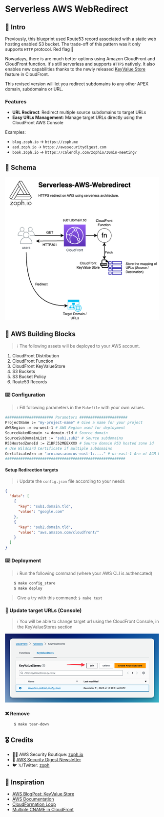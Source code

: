# Serverless AWS WebRedirect

## 📣 Intro

Previously, this blueprint used Route53 record associated with a static web hosting enabled S3 bucket. The trade-off of this pattern was it only supports `HTTP` protocol. Red flag 🚩

Nowadays, there is are much better options using Amazon CloudFront and CloudFront function. It's still serverless and supports `HTTPS` natively. It also enables new capabilities thanks to the newly released [KeyValue Store](https://docs.aws.amazon.com/AmazonCloudFront/latest/DeveloperGuide/kvs-with-functions.html) feature in CloudFront.

This revised version will let you redirect subdomains to any other APEX domain, subdomains or URL.

### Features

- **URL Redirect**: Redirect multiple source subdomains to target URLs
- **Easy URLs Management**: Manage target URLs directly using the CloudFront AWS Console

Examples:

- `blog.zoph.io` -> `https://zoph.me`
- `asd.zoph.io` -> `https://awssecuritydigest.com`
- `book.zoph.io` -> `https://calendly.com/zophio/30min-meeting/`

## 📐 Schema

![Architecture schema](./assets/arch-schema.drawio.png)

## 🧱 AWS Building Blocks

> ℹ️ The following assets will be deployed to your AWS account.

1. CloudFront Distribution
2. CloudFront Function
3. CloudFront KeyValueStore
4. S3 Buckets
5. S3 Bucket Policy
6. Route53 Records

### ⌨️ Configuration

> ℹ️ Fill following parameters in the `Makefile` with your own values.

```bash
###################### Parameters ######################
ProjectName := "my-project-name" # Give a name for your project
AWSRegion := eu-west-1 # AWS Region used for deployment
SourceNakedDomain := domain.tld # Source domain
SourceSubDomainList := "sub1,sub2" # Source subdomains
R53HostedZoneId := Z1BPJ52MEEXXXX # Source domain R53 hosted zone id
# Use Wildcard Certificate if multiple subdomains
CertificateArn := "arn:aws:acm:us-east-1:...." # us-east-1 Arn of ACM Public Certificate associated
#######################################################
```

#### Setup Redirection targets

> ℹ️ Update the `config.json` file according to your needs

```json
{
  "data": [
    {
      "key": "sub1.domain.tld",
      "value": "google.com"
    },
    {
      "key": "sub2.domain.tld",
      "value": "aws.amazon.com/cloudfront/"
    }
  ]
}
```

### ⌨️ Deployment

> ℹ️ Run the following command (where your AWS CLI is authencated)

```bash
    $ make config_store
    $ make deploy
```

> Give a try with this command: `$ make test`

### 📝 Update target URLs (Console)

> ℹ️ You will be able to change target url using the CloudFront Console, in the KeyValueStores section

![Screenshot](./assets/screenshot01.png)

### ❌ Remove

```bash
    $ make tear-down
```

## 🎖️ Credits

- 🏴‍☠️ AWS Security Boutique: [zoph.io](https://zoph.io?utm_source=serverless_redirect)
- 💌 [AWS Security Digest Newsletter](https://awssecuritydigest.com?utm_source=serverless_redirect)
- 🐦 𝕏/Twitter: [zoph](https://x.com/zoph)

## 🤔 Inspiration

- [AWS BlogPost: KeyValue Store](https://aws.amazon.com/blogs/aws/introducing-amazon-cloudfront-keyvaluestore-a-low-latency-datastore-for-cloudfront-functions/)
- [AWS Documentation](https://docs.aws.amazon.com/AmazonCloudFront/latest/DeveloperGuide/example-function-redirect-url.html)
- [CloudFormation Loop](https://aws.amazon.com/blogs/devops/exploring-fnforeach-and-fnfindinmap-enhancements-in-aws-cloudformation/)
- [Multiple CNAME in CloudFront](https://repost.aws/es/questions/QUUq6yPeMNR6OSKrgXeWO8Mw/cloudformation-and-cloudfront-cname)
